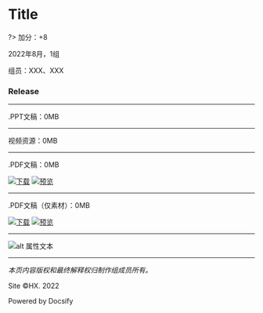 # Title

?> 加分：+8

2022年8月，1组

组员：XXX、XXX

### Release

----

.PPT文稿：0MB

----

视频资源：0MB

----

.PDF文稿：0MB

[![下载](https://c6.03hx.xyz/Files/Pics/Download-Blue.svg)](https://baidu.com)
[![预览](https://c6.03hx.xyz/Files/Pics/View-Blue.svg)](https://baidu.com)

----

.PDF文稿（仅素材）：0MB

[![下载](https://c6.03hx.xyz/Files/Pics/Download-Blue.svg)](https://baidu.com)
[![预览](https://c6.03hx.xyz/Files/Pics/View-Blue.svg)](https://baidu.com)

- - - -

![alt 属性文本](https://s1.ax1x.com/2022/08/29/vfyHMT.jpg)

- - - -

_本页内容版权和最终解释权归制作组成员所有。_

Site ©HX. 2022

Powered by Docsify
